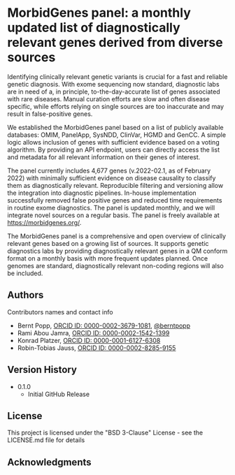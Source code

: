 # MorbidGenes panel: a monthly updated list of diagnostically relevant genes derived from diverse sources

Identifying clinically relevant genetic variants is crucial for a fast and reliable genetic diagnosis. With exome sequencing now standard, diagnostic labs are in need of a, in principle, to-the-day-accurate list of genes associated with rare diseases. Manual curation efforts are slow and often disease specific, while efforts relying on single sources are too inaccurate and may result in false-positive genes.

We established the MorbidGenes panel based on a list of publicly available databases: OMIM, PanelApp, SysNDD, ClinVar, HGMD and GenCC. A simple logic allows inclusion of genes with sufficient evidence based on a voting algorithm. By providing an API endpoint, users can directly access the list and metadata for all relevant information on their genes of interest.

The panel currently includes 4,677 genes (v.2022-02.1, as of February 2022) with minimally sufficient evidence on disease causality to classify them as diagnostically relevant. Reproducible filtering and versioning allow the integration into diagnostic pipelines. In-house implementation successfully removed false positive genes and reduced time requirements in routine exome diagnostics. The panel is updated monthly, and we will integrate novel sources on a regular basis. The panel is freely available at https://morbidgenes.org/.

The MorbidGenes panel is a comprehensive and open overview of clinically relevant genes based on a growing list of sources. It supports genetic diagnostics labs by providing diagnostically relevant genes in a QM conform format on a monthly basis with more frequent updates planned. Once genomes are standard, diagnostically relevant non-coding regions will also be included.


## Authors

Contributors names and contact info

* Bernt Popp, [ORCID ID: 0000-0002-3679-1081](https://orcid.org/0000-0002-3679-1081), [@berntpopp](https://twitter.com/berntpopp)
* Rami Abou Jamra, [ORCID ID: 0000-0002-1542-1399](https://orcid.org/0000-0002-1542-1399)
* Konrad Platzer, [ORCID ID: 0000-0001-6127-6308](https://orcid.org/0000-0001-6127-6308)
* Robin-Tobias Jauss, [ORCID ID: 0000-0002-8285-9155](https://orcid.org/0000-0002-8285-9155)

## Version History

* 0.1.0
    * Initial GitHub Release

## License

This project is licensed under the "BSD 3-Clause" License - see the LICENSE.md file for details

## Acknowledgments
